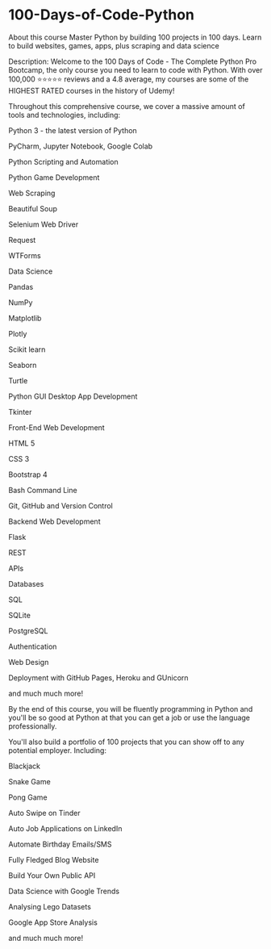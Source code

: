# 100-Days-of-Code-Python
About this course Master Python by building 100 projects in 100 days. Learn to build websites, games, apps, plus scraping and data science

Description:
           Welcome to the 100 Days of Code - The Complete Python Pro Bootcamp, the only course you need to learn to code with Python. With over 100,000 ⭐️⭐️⭐️⭐️⭐️ 
           reviews and a  4.8 average, my courses are some of the HIGHEST RATED courses in the history of Udemy!  


Throughout this comprehensive course, we cover a massive amount of tools and technologies, including:

Python 3 - the latest version of Python

PyCharm, Jupyter Notebook, Google Colab

Python Scripting and Automation

Python Game Development

Web Scraping

Beautiful Soup

Selenium Web Driver

Request

WTForms

Data Science

Pandas

NumPy

Matplotlib

Plotly

Scikit learn

Seaborn

Turtle

Python GUI Desktop App Development

Tkinter

Front-End Web Development

HTML 5

CSS 3

Bootstrap 4

Bash Command Line

Git, GitHub and Version Control

Backend Web Development

Flask

REST

APIs

Databases

SQL

SQLite

PostgreSQL

Authentication

Web Design

Deployment with GitHub Pages, Heroku and GUnicorn

and much much more!

By the end of this course, you will be fluently programming in Python and you'll be so good at Python at that you can get a job or use the language professionally.

You'll also build a portfolio of 100 projects that you can show off to any potential employer. Including:

Blackjack

Snake Game

Pong Game

Auto Swipe on Tinder

Auto Job Applications on LinkedIn

Automate Birthday Emails/SMS

Fully Fledged Blog Website

Build Your Own Public API

Data Science with Google Trends

Analysing Lego Datasets

Google App Store Analysis

and much much more!
  

           
